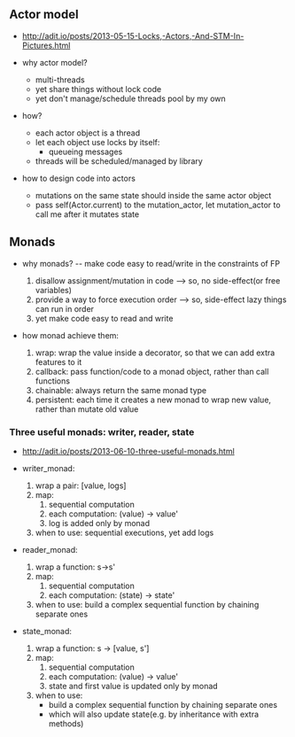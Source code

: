 ## Actor model

* http://adit.io/posts/2013-05-15-Locks,-Actors,-And-STM-In-Pictures.html

* why actor model?
    * multi-threads
    * yet share things without lock code
    * yet don't manage/schedule threads pool by my own

* how?
    * each actor object is a thread
    * let each object use locks by itself:
        * queueing messages
    * threads will be scheduled/managed by library

* how to design code into actors
    * mutations on the same state should inside the same actor object
    * pass self(Actor.current) to the mutation_actor, let mutation_actor to call me after it mutates state

## Monads

* why monads? -- make code easy to read/write in the constraints of FP
    1. disallow assignment/mutation in code --> so, no side-effect(or free variables)
    2. provide a way to force execution order --> so, side-effect lazy things can run in order
    3. yet make code easy to read and write

* how monad achieve them:
    1. wrap: wrap the value inside a decorator, so that we can add extra features to it
    2. callback: pass function/code to a monad object, rather than call functions
    3. chainable: always return the same monad type
    4. persistent: each time it creates a new monad to wrap new value, rather than mutate old value

### Three useful monads: writer, reader, state

* http://adit.io/posts/2013-06-10-three-useful-monads.html

* writer_monad:
    1. wrap a pair: [value, logs]
    2. map:
        1. sequential computation
        2. each computation: (value) -> value'
        3. log is added only by monad
    3. when to use: sequential executions, yet add logs

* reader_monad:
    1. wrap a function: s->s'
    2. map:
        1. sequential computation
        2. each computation: (state) -> state'
    3. when to use: build a complex sequential function by chaining separate ones

* state_monad:
    1. wrap a function: s -> [value, s']
    2. map:
        1. sequential computation
        2. each computation: (value) -> value'
        3. state and first value is updated only by monad
    3. when to use:
        * build a complex sequential function by chaining separate ones
        * which will also update state(e.g. by inheritance with extra methods)
